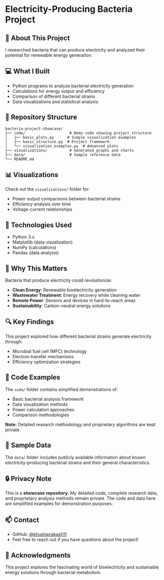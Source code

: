 # Electricity-Producing Bacteria Project

## 🔬 About This Project
I researched bacteria that can produce electricity and analyzed their potential for renewable energy generation.

## 💻 What I Built
- Python programs to analyze bacterial electricity generation
- Calculations for energy output and efficiency
- Comparison of different bacterial strains  
- Data visualizations and statistical analysis

## 📁 Repository Structure
```
bacteria-project-showcase/
├── code/                    # Demo code showing project structure
│   ├── basic_plots.py      # Simple visualization examples
│   ├── basic_structure.py  # Project framework
│   └── visualization_examples.py  # Advanced plots
├── visualizations/          # Generated graphs and charts
├── data/                    # Sample reference data
└── README.md
```

## 📊 Visualizations

Check out the `visualizations/` folder for:
- Power output comparisons between bacterial strains
- Efficiency analysis over time
- Voltage-current relationships

## 🧬 Technologies Used
- Python 3.x
- Matplotlib (data visualization)
- NumPy (calculations)
- Pandas (data analysis)

## 🎯 Why This Matters

Bacteria that produce electricity could revolutionize:
- **Clean Energy**: Renewable bioelectricity generation
- **Wastewater Treatment**: Energy recovery while cleaning water
- **Remote Power**: Sensors and devices in hard-to-reach areas
- **Sustainability**: Carbon-neutral energy solutions

## 🔍 Key Findings

This project explored how different bacterial strains generate electricity through:
- Microbial fuel cell (MFC) technology
- Electron transfer mechanisms
- Efficiency optimization strategies

## 📝 Code Examples

The `code/` folder contains simplified demonstrations of:
- Basic bacterial analysis framework
- Data visualization methods
- Power calculation approaches
- Comparison methodologies

**Note:** Detailed research methodology and proprietary algorithms are kept private.

## 📖 Sample Data

The `data/` folder includes publicly available information about known electricity-producing bacterial strains and their general characteristics.

## 🔒 Privacy Note

This is a **showcase repository**. My detailed code, complete research data, and proprietary analysis methods remain private. The code and data here are simplified examples for demonstration purposes.

## 📫 Contact

- GitHub: [@khushiprakash11](https://github.com/khushiprakash11)
- Feel free to reach out if you have questions about the project!

## 🙏 Acknowledgments

This project explores the fascinating world of bioelectricity and sustainable energy solutions through bacterial metabolism.